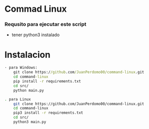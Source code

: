 #   Commad Linux

### Requsito para ejecutar este script
- tener python3 instalado

# Instalacion

```cmd
· para Windows:
    git clone https://github.com/JuanPerdomo00/command-linux.git
    cd command-linux
    pip install -r requirements.txt
    cd src/
    python main.py
```

```bash
. para Linux
    git clone https://github.com/JuanPerdomo00/command-linux.git
    cd command-linux
    pip3 install -r requirements.txt
    cd src/
    python3 main.py
```

